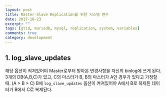 ```yaml
---
layout: post
title: Master-Slave Replication를 위한 시스템 변수
date: 2017-10-23
excerpt: ""
tags: [gtid, mariadb, mysql, replication, system, variables]
comments: true
category: development
---
```


## 1. log_slave_updates
해당 옵션이 켜져있어야 Master로부터 받아온 변경사항을 자신의 binlog에 쓰게 된다.
3개의 DB(A,B,C)가 있고, C의 마스터가 B, B의 마스터가 A인 경우가 있다고 가정할 때. (A > B > C)
B에 `log_slave_updates` 옵션이 켜져있어야 A에서 B로 복제된 데이터가 B에서 C로 복제된다.